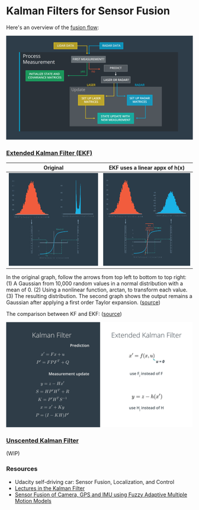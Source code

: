 # Kalman Filters for Sensor Fusion

Here's an overview of the [fusion flow](https://www.youtube.com/watch?v=_u8Vk58VqxY):

![FusionFlow](https://github.com/LuLi0077/SDC/blob/master/Kalman_Filters/images/FusionFlow.png)


### [Extended Kalman Filter (EKF)](https://en.wikipedia.org/wiki/Extended_Kalman_filter)

Original                   |  EKF uses a linear appx of h(x)                     
:-------------------------:|:-------------------------:
<img src="https://github.com/LuLi0077/SDC/blob/master/Kalman_Filters/images/EKF1.png" width="400" height="250">  |  <img src="https://github.com/LuLi0077/SDC/blob/master/Kalman_Filters/images/EKF2.png" width="400" height="250">  

In the original graph, follow the arrows from top left to bottom to top right: (1) A Gaussian from 10,000 random values in a normal distribution with a mean of 0. (2) Using a nonlinear function, arctan, to transform each value. (3) The resulting distribution. The second graph shows the output remains a Gaussian after applying a first order Taylor expansion. ([source](https://www.youtube.com/watch?v=nMUd_esBMM8))


The comparison between KF and EKF: ([source](https://www.youtube.com/watch?v=co0ZczAuwdM))

![KF_EKF](https://github.com/LuLi0077/SDC/blob/master/Kalman_Filters/images/KF_EKF.jpg)


### [Unscented Kalman Filter](https://en.wikipedia.org/wiki/Kalman_filter#Unscented_Kalman_filter)
(WIP)


### Resources

* Udacity self-driving car: Sensor Fusion, Localization, and Control
* [Lectures in the Kalman Filter](http://www.ilectureonline.com/lectures/subject/SPECIAL%20TOPICS/26/190)
* [Sensor Fusion of Camera, GPS and IMU using Fuzzy Adaptive Multiple Motion Models](https://arxiv.org/pdf/1512.02766v1.pdf)